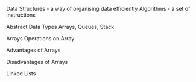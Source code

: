 Data Structures - a way of organising data efficiently
Algorithms - a set of instructions 

Abstract Data Types
Arrays, Queues, Stack

Arrays
Operations on Array

Advantages  of Arrays

Disadvantages of Arrays

Linked Lists
